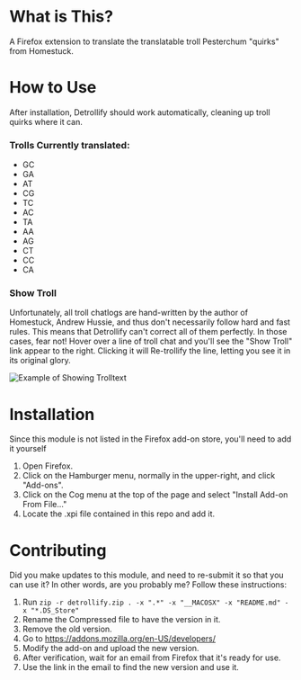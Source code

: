 # What is This?
A Firefox extension to translate the translatable troll Pesterchum "quirks" from Homestuck.

# How to Use
After installation, Detrollify should work automatically, cleaning up troll quirks where it can.

### Trolls Currently translated:

* GC
* GA
* AT
* CG
* TC
* AC
* TA
* AA
* AG
* CT
* CC
* CA

### Show Troll

Unfortunately, all troll chatlogs are hand-written by the author of Homestuck, Andrew Hussie, and thus don't necessarily follow hard and fast rules. This means that Detrollify can't correct all of them perfectly. In those cases, fear not! Hover over a line of troll chat and you'll see the "Show Troll" link appear to the right. Clicking it will Re-trollify the line, letting you see it in its original glory.

![Example of Showing Trolltext](https://i.imgur.com/a3PIfp6.gif)

# Installation
Since this module is not listed in the Firefox add-on store, you'll need to add it yourself

1. Open Firefox.
1. Click on the Hamburger menu, normally in the upper-right, and click "Add-ons".
1. Click on the Cog menu at the top of the page and select "Install Add-on From File..."
1. Locate the .xpi file contained in this repo and add it.

# Contributing

Did you make updates to this module, and need to re-submit it so that you can use it? In other words, are you probably me? Follow these instructions:

1. Run `zip -r detrollify.zip . -x ".*" -x "__MACOSX" -x "README.md" -x "*.DS_Store"`
1. Rename the Compressed file to have the version in it.
1. Remove the old version.
1. Go to https://addons.mozilla.org/en-US/developers/
1. Modify the add-on and upload the new version.
1. After verification, wait for an email from Firefox that it's ready for use.
1. Use the link in the email to find the new version and use it.
